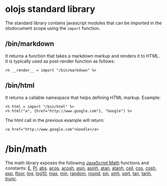 # olojs standard library

The standard library contains javascript modules that can be imported in the
olodocument scope using the `import` function.


## /bin/markdown

It returns a function that takes a markdown markup and renders it to HTML. It
is typically used as post-render function as follows:

```
<% __render__ = import "/bin/markdown" %>
```


## /bin/html

It returns a callable namespace that helps defining HTML markup. Example:

```
<% html = import "/bin/html" %>
<% html("a", {href="http://www.google.com"}, "Google") %>
```

The html call in the previous example will return:

```
<a href="http://www.google.com">Goodle</a>
```


# /bin/math

The math library exposes the following [JavaScript Math](https://developer.mozilla.org/en-US/docs/Web/JavaScript/Reference/Global_Objects/Math)
functions and constants: 
[E](https://developer.mozilla.org/en-US/docs/Web/JavaScript/Reference/Global_Objects/Math/E), 
[PI](https://developer.mozilla.org/en-US/docs/Web/JavaScript/Reference/Global_Objects/Math/PI), 
[abs](https://developer.mozilla.org/en-US/docs/Web/JavaScript/Reference/Global_Objects/Math/max). 
[acos](https://developer.mozilla.org/en-US/docs/Web/JavaScript/Reference/Global_Objects/Math/acos),
[acosh](https://developer.mozilla.org/en-US/docs/Web/JavaScript/Reference/Global_Objects/Math/acosh),
[asin](https://developer.mozilla.org/en-US/docs/Web/JavaScript/Reference/Global_Objects/Math/asin),
[asinh](https://developer.mozilla.org/en-US/docs/Web/JavaScript/Reference/Global_Objects/Math/asinh),
[atan](https://developer.mozilla.org/en-US/docs/Web/JavaScript/Reference/Global_Objects/Math/atan), 
[atanh](https://developer.mozilla.org/en-US/docs/Web/JavaScript/Reference/Global_Objects/Math/atanh), 
[ceil](https://developer.mozilla.org/en-US/docs/Web/JavaScript/Reference/Global_Objects/Math/ceil), 
[cos](https://developer.mozilla.org/en-US/docs/Web/JavaScript/Reference/Global_Objects/Math/cos),
[cosh](https://developer.mozilla.org/en-US/docs/Web/JavaScript/Reference/Global_Objects/Math/cosh),
[exp](https://developer.mozilla.org/en-US/docs/Web/JavaScript/Reference/Global_Objects/Math/exp),
[floor](https://developer.mozilla.org/en-US/docs/Web/JavaScript/Reference/Global_Objects/Math/floor),
[log](https://developer.mozilla.org/en-US/docs/Web/JavaScript/Reference/Global_Objects/Math/log),
[log10](https://developer.mozilla.org/en-US/docs/Web/JavaScript/Reference/Global_Objects/Math/log10),
[max](https://developer.mozilla.org/en-US/docs/Web/JavaScript/Reference/Global_Objects/Math/max), 
[min](https://developer.mozilla.org/en-US/docs/Web/JavaScript/Reference/Global_Objects/Math/min), 
[random](https://developer.mozilla.org/en-US/docs/Web/JavaScript/Reference/Global_Objects/Math/random), 
[round](https://developer.mozilla.org/en-US/docs/Web/JavaScript/Reference/Global_Objects/Math/round),
[sin](https://developer.mozilla.org/en-US/docs/Web/JavaScript/Reference/Global_Objects/Math/sin),
[sinh](https://developer.mozilla.org/en-US/docs/Web/JavaScript/Reference/Global_Objects/Math/sinh),
[sqrt](https://developer.mozilla.org/en-US/docs/Web/JavaScript/Reference/Global_Objects/Math/sqrt),
[tan](https://developer.mozilla.org/en-US/docs/Web/JavaScript/Reference/Global_Objects/Math/tan), 
[tanh](https://developer.mozilla.org/en-US/docs/Web/JavaScript/Reference/Global_Objects/Math/tanh), 
[trunc](https://developer.mozilla.org/en-US/docs/Web/JavaScript/Reference/Global_Objects/Math/trunc). 
